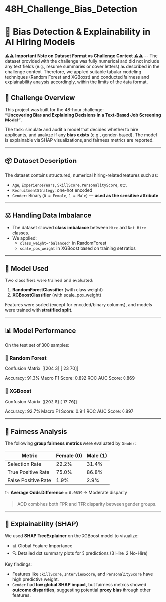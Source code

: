# 48H_Challenge_Bias_Detection

# 🧠 Bias Detection & Explainability in AI Hiring Models

⚠️⚠️ **Important Note on Dataset Format vs Challenge Context** ⚠️⚠️
-- The dataset provided with the challenge was fully numerical and did not include any text fields (e.g., resume summaries or cover letters) as described in the challenge context. Therefore, we applied suitable tabular modeling techniques (Random Forest and XGBoost) and conducted fairness and explainability analysis accordingly, within the limits of the data format.

## 🚀 Challenge Overview
This project was built for the 48-hour challenge:  
**“Uncovering Bias and Explaining Decisions in a Text-Based Job Screening Model”**.

The task: simulate and audit a model that decides whether to hire applicants, and analyze if any **bias exists** (e.g., gender-based). The model is explainable via SHAP visualizations, and fairness metrics are reported.

---

## 📦 Dataset Description
The dataset contains structured, numerical hiring-related features such as:

- `Age`, `ExperienceYears`, `SkillScore`, `PersonalityScore`, etc.
- `RecruitmentStrategy`: one-hot encoded
- `Gender`: Binary (`0 = Female`, `1 = Male`) — **used as the sensitive attribute**

---

## ⚖️ Handling Data Imbalance

- The dataset showed **class imbalance** between `Hire` and `Not Hire` classes.
- We applied:
  - `class_weight='balanced'` in RandomForest
  - `scale_pos_weight` in XGBoost based on training set ratios

---

## 🧠 Model Used

Two classifiers were trained and evaluated:

1. **RandomForestClassifier** (with class weight)
2. **XGBoostClassifier** (with scale_pos_weight)

Features were scaled (except for encoded/binary columns), and models were trained with **stratified split**.

---

## 📊 Model Performance

On the test set of 300 samples:

### 🔹 Random Forest
Confusion Matrix:
[[204 3]
[ 23 70]]

Accuracy: 91.3%
Macro F1 Score: 0.892
ROC AUC Score: 0.869

### 🔹 XGBoost
Confusion Matrix:
[[202 5]
[ 17 76]]

Accuracy: 92.7%
Macro F1 Score: 0.911
ROC AUC Score: 0.897 

---

## 🧪 Fairness Analysis

The following **group fairness metrics** were evaluated by `Gender`:

| Metric             | Female (0) | Male (1)  |
|--------------------|------------|-----------|
| Selection Rate     | 22.2%      | 31.4%     |
| True Positive Rate | 75.0%      | 86.8%     |
| False Positive Rate| 1.9%       | 2.9%      |

📉 **Average Odds Difference** = `0.0639` → Moderate disparity  
> AOD combines both FPR and TPR disparity between gender groups.

---

## 🧠 Explainability (SHAP)

We used **SHAP TreeExplainer** on the XGBoost model to visualize:

- 📊 Global Feature Importance
- 🔍 Detailed dot summary plots for 5 predictions (3 Hire, 2 No-Hire)

Key findings:

- Features like `SkillScore`, `InterviewScore`, and `PersonalityScore` have high predictive weight.
- `Gender` had **low global SHAP impact**, but fairness metrics showed **outcome disparities**, suggesting potential **proxy bias** through other features.


